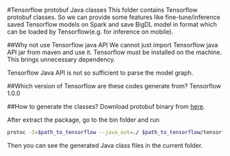 #Tensorflow protobuf Java classes
This folder contains Tensorflow protobuf classes. So we can provide some features like 
fine-tune/inference saved Tensorflow models on Spark and save BigDL model in format which can be 
loaded by Tensorflow(e.g. for inference on mobile).

##Why not use Tensorflow java API
We cannot just import Tensorflow java API jar from maven and use it. Tensorflow must be installed on
the machine. This brings unnecessary dependency.

Tensorflow Java API is not so sufficient to parse the model graph.

##Which version of Tensorflow are these codes generate from?
Tensorflow 1.0.0

##How to generate the classes?
Download protobuf binary from [here](https://github.com/google/protobuf/releases/download/v3.0.2/protoc-3.0.2-linux-x86_64.zip).

After extract the package, go to the bin folder and run
```bash
protoc -I=$path_to_tensorflow --java_out=./ $path_to_tensorflow/tensorflow/core/framework/*.proto
```

Then you can see the generated Java class files in the current folder.